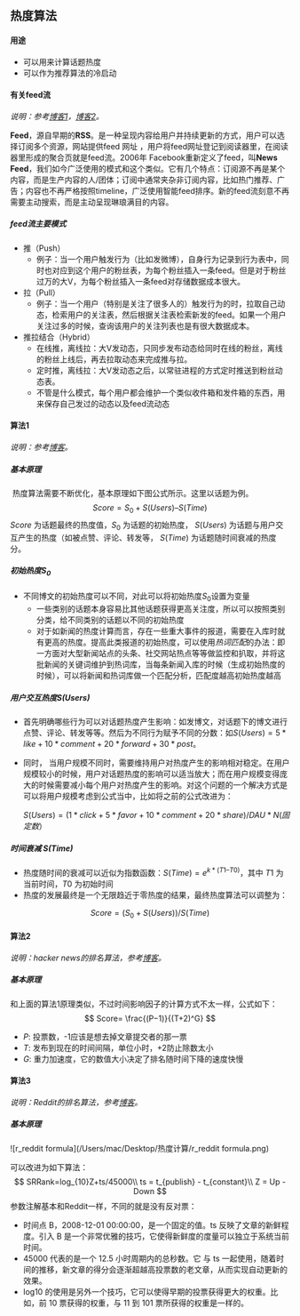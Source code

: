 ## 热度算法



#### 用途

- 可以用来计算话题热度
- 可以作为推荐算法的冷启动



#### 有关feed流

*说明：参考[博客1](https://www.zhihu.com/question/20690652)，[博客2](https://www.zhihu.com/question/19645686)。*

​	**Feed**，源自早期的**RSS**。是一种呈现内容给用户并持续更新的方式，用户可以选择订阅多个资源，网站提供feed 网址 ，用户将feed网址登记到阅读器里，在阅读器里形成的聚合页就是feed流。2006年 Facebook重新定义了feed，叫**News Feed**，我们如今广泛使用的模式和这个类似。它有几个特点：订阅源不再是某个内容，而是生产内容的人/团体；订阅中通常夹杂非订阅内容，比如热门推荐、广告；内容也不再严格按照timeline，广泛使用智能feed排序。新的feed流刻意不再需要主动搜索，而是主动呈现琳琅满目的内容。

##### feed流主要模式

- 推（Push）
  - 例子：当一个用户触发行为（比如发微博），自身行为记录到行为表中，同时也对应到这个用户的粉丝表，为每个粉丝插入一条feed。但是对于粉丝过万的大V，为每个粉丝插入一条feed对存储数据成本很大。
- 拉（Pull）
  - 例子：当一个用户（特别是关注了很多人的）触发行为的时，拉取自己动态，检索用户的关注表，然后根据关注表检索新发的feed。如果一个用户关注过多的时候，查询该用户的关注列表也是有很大数据成本。
- 推拉结合（Hybrid）
  - 在线推，离线拉：大V发动态，只同步发布动态给同时在线的粉丝，离线的粉丝上线后，再去拉取动态来完成推与拉。
  - 定时推，离线拉：大V发动态之后，以常驻进程的方式定时推送到粉丝动态表。
  - 不管是什么模式，每个用户都会维护一个类似收件箱和发件箱的东西，用来保存自己发过的动态以及feed流动态



#### 算法1

*说明：参考[博客](http://www.woshipm.com/pmd/723735.html)。*



##### 基本原理

​	热度算法需要不断优化，基本原理如下图公式所示。这里以话题为例。
$$
Score = S_0 + S(Users) – S(Time)
$$
​	$Score$ 为话题最终的热度值，$S_0$ 为话题的初始热度， $S(Users)$ 为话题与用户交互产生的热度（如被点赞、评论、转发等， $S(Time)$ 为话题随时间衰减的热度分。

##### 初始热度$S_0$

- 不同博文的初始热度可以不同，对此可以将初始热度$S_0$设置为变量
  - 一些类别的话题本身容易比其他话题获得更高关注度，所以可以按照类别分类，给不同类别的话题以不同的初始热度
  - 对于如新闻的热度计算而言，存在一些重大事件的报道，需要在入库时就有更高的热度。提高此类报道的初始热度，可以使用*热词匹配*的办法：即一方面对大型新闻站点的头条、社交网站热点等等做监控和扒取，并将这批新闻的关键词维护到热词库，当每条新闻入库的时候（生成初始热度的时候），可以将新闻和热词库做一个匹配分析，匹配度越高初始热度越高

##### 用户交互热度$S(Users)$ 

- 首先明确哪些行为可以对话题热度产生影响：如发博文，对话题下的博文进行点赞、评论、转发等等。然后为不同行为赋予不同的分数：如$S(Users) = 5 * like + 10 * comment + 20 * forward + 30 * post$。

- 同时， 当用户规模不同时，需要维持用户对热度产生的影响相对稳定。在用户规模较小的时候，用户对话题热度的影响可以适当放大；而在用户规模变得庞大的时候需要减小每个用户对热度产生的影响。对这个问题的一个解决方式是可以将用户规模考虑到公式当中，比如将之前的公式改进为：

   $S(Users) = (1*click + 5*favor + 10*comment + 20*share)/DAU * N(固定数）$

##### 时间衰减 $S(Time)$

- 热度随时间的衰减可以近似为指数函数：$S(Time) = e ^ {k*(T1 – T0)}$，其中 $T1$ 为当前时间，$T0$ 为初始时间
- 热度的发展最终是一个无限趋近于零热度的结果，最终热度算法可以调整为：

$$
Score = ( S_0 + S(Users) ) / S(Time)
$$





#### 算法2

*说明：hacker news的排名算法，参考[博客](https://blog.csdn.net/ouzhuangzhuang/article/details/82467949)。*



##### 基本原理

​	和上面的算法1原理类似，不过时间影响因子的计算方式不太一样，公式如下：
$$
Score= \frac{(P−1)}{(T+2)^G}
$$

- $P$: 投票数，-1应该是想去掉文章提交者的那一票
- $T$: 发布到现在的时间间隔，单位小时，+2防止除数太小
- $G$: 重力加速度，它的数值大小决定了排名随时间下降的速度快慢





#### 算法3

*说明：Reddit的排名算法，参考[博客](https://www.zhihu.com/question/19936651)。*



##### 基本原理

![r_reddit formula](/Users/mac/Desktop/热度计算/r_reddit formula.png)

可以改进为如下算法：
$$
SRRank=log_{10}Z+ts/45000\\
ts = t_{publish} - t_{constant}\\
Z = Up - Down
$$
参数注解基本和Reddit一样，不同的就是没有反对票：

- 时间点 B，2008-12-01 00:00:00，是一个固定的值。ts 反映了文章的新鲜程度。引入 B 是一个非常优雅的技巧，它使得新鲜度的度量可以独立于系统当前时间。
- 45000 代表的是一个 12.5 小时周期内的总秒数。它 与 ts 一起使用，随着时间的推移，新文章的得分会逐渐超越高投票数的老文章，从而实现自动更新的效果。
- log10 的使用是另外一个技巧，它可以使得早期的投票获得更大的权重。比如，前 10 票获得的权重，与 11 到 101 票所获得的权重是一样的。


